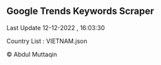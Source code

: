 

## Google Trends Keywords Scraper 
 
Last Update 12-12-2022 , 16:03:30

Country List :
VIETNAM.json



© Abdul Muttaqin 
